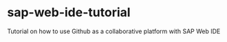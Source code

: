 # sap-web-ide-tutorial

Tutorial on how to use Github as a collaborative platform with SAP Web IDE


